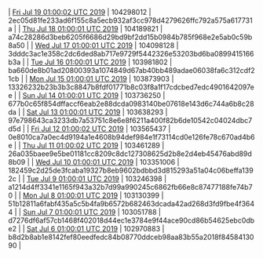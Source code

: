| [Fri Jul 19 01:00:02 UTC 2019](https://transfer.sh/fnWML/trcninja-dbdump-20190719010002.tar.bz2) | 104298012 | 2ec05d81fe233ad6f155c8a5ecb932af3cc978d4279626ffc792a575a617731a | 
| [Thu Jul 18 01:00:01 UTC 2019]() | 104189821 | a74c28286d3beb6205f6686d29bd9bf2dd15b0984b785f968e2e5ab0c59b8a50 | 
| [Wed Jul 17 01:00:01 UTC 2019](https://transfer.sh/7wgZf/trcninja-dbdump-20190717010001.tar.bz2) | 104098128 | 3dddc3ac1e358c2dc6ded8ab717e9729f5442326e53203bd6ba0899415166b3a | 
| [Tue Jul 16 01:00:01 UTC 2019]() | 103981802 | ba660de8b01ad20800393a1074849d67ab40bb489adae06038fa6c312cdf21cb | 
| [Mon Jul 15 01:00:01 UTC 2019](https://transfer.sh/GTBR6/trcninja-dbdump-20190715010001.tar.bz2) | 103873903 | 13326232b23b3b3c8847b8fdf01771b8c03f8a1f17cdcbed7edc4901642097ee | 
| [Sun Jul 14 01:00:01 UTC 2019](https://transfer.sh/7aQlY/trcninja-dbdump-20190714010001.tar.bz2) | 103736250 | 677b0c65f854dffaccf6eab2e88dcda0983140be07618e143d6c744a6b8c28da | 
| [Sat Jul 13 01:00:01 UTC 2019]() | 103638293 | 97e798643ca3233db7a53751c8e6e8f6211a400f82b6de10542c04024dbc7d5d | 
| [Fri Jul 12 01:00:02 UTC 2019](https://transfer.sh/10KgnN/trcninja-dbdump-20190712010001.tar.bz2) | 103565437 | 0e8010ca7a0ec4d9194a1e4608b94def984e1f73114cd0e126fe78c670ad4b6e | 
| [Thu Jul 11 01:00:02 UTC 2019](https://transfer.sh/8e0k3/trcninja-dbdump-20190711010002.tar.bz2) | 103461289 | 26a035baee9e5be01181cc8209c8dc127308625d2b8e2d4eb45476abd89d8b09 | 
| [Wed Jul 10 01:00:01 UTC 2019](https://transfer.sh/SAzDF/trcninja-dbdump-20190710010001.tar.bz2) | 103351006 | 182459c2d25de3fcaba19327b8eb9602bdbbd3d815293a51a04c06beffa1392c | 
| [Tue Jul  9 01:00:01 UTC 2019](https://transfer.sh/yTv9K/trcninja-dbdump-20190709010001.tar.bz2) | 103246398 | a1214d4ff3341e1165f943a32b7d99a990245c6862fb66e8c87477188fe74b70 | 
| [Mon Jul  8 01:00:01 UTC 2019]() | 103130399 | 51b12811a6fabf435a5c5b4fa9b6572b682463dcada42ad268d3fd9fbe4f3644 | 
| [Sun Jul  7 01:00:01 UTC 2019](https://transfer.sh/15uiir/trcninja-dbdump-20190707010001.tar.bz2) | 103051788 | d7276df6af57cb1468f402018d44ec1e3784e9f44ace90cd86b54625ebc0dbe2 | 
| [Sat Jul  6 01:00:01 UTC 2019]() | 102970883 | b8d2b8ab1e8142fef80eedfedc84b08770ddceb98aa83b55a2018f8458413090 | 
